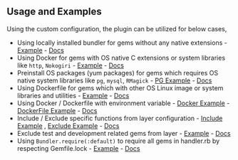 
## Usage and Examples

Using the custom configuration, the plugin can be utilized for below cases,
* Using locally installed bundler for gems without any native extensions - [Example](https://github.com/navarasu/serverless-ruby-layer/blob/master/examples/basic) - [Docs](https://navarasu.github.io/serverless-ruby-layer/#/use_local_bundler)
* Using Docker for gems with OS native C extensions or system libraries like `http`, `Nokogiri` - [Example](https://github.com/navarasu/serverless-ruby-layer/blob/master/examples/use-docker) - [Docs](https://navarasu.github.io/serverless-ruby-layer/#/use_docker)
* Preinstall OS packages (yum packages) for gems which requires OS native system libraries like `pg`, `mysql`, `RMagick` - [PG Example](https://github.com/navarasu/serverless-ruby-layer/blob/master/examples/use-docker-with-yums-pg-old) - [Docs](https://navarasu.github.io/serverless-ruby-layer/#/use_docker_with_yums)
* Using Dockerfile for gems which with other OS Linux image or system libraries and utilities -  [Example](https://github.com/navarasu/serverless-ruby-layer/blob/master/examples/use-docker-file) - [Docs](https://navarasu.github.io/serverless-ruby-layer/#/use_docker_file)
* Using Docker / Dockerfile with environment variable - [Docker Example](https://github.com/navarasu/serverless-ruby-layer/blob/master/examples/use-docker-with-environment) - [DockerFile Example](https://github.com/navarasu/serverless-ruby-layer/blob/master/examples/use-docker-file-with-environment) - [Docs](https://navarasu.github.io/serverless-ruby-layer/#/environment)
* Include / Exclude specific functions from layer configuration - [Include Example](https://github.com/navarasu/serverless-ruby-layer/blob/master/examples/include-functions) , [Exclude Example](https://github.com/navarasu/serverless-ruby-layer/blob/master/examples/exclude-functions) - [Docs](https://navarasu.github.io/serverless-ruby-layer/#/include_exclude)
* Exclude test and development related gems from layer  - [Example](https://github.com/navarasu/serverless-ruby-layer/blob/master/examples/exclude-dev-test-gems) - [Docs](https://navarasu.github.io/serverless-ruby-layer/#/exclude_dev_test_gems)
* Using `Bundler.require(:default)` to require all gems in handler.rb by respecting Gemfile.lock  - [Example](https://github.com/navarasu/serverless-ruby-layer/blob/master/examples/bundler-require-all) - [Docs](https://navarasu.github.io/serverless-ruby-layer/#/bundler_require_all)

